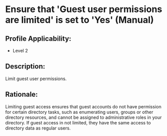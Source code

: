 # Ensure that 'Guest user permissions are limited' is set to 'Yes' (Manual)

## Profile Applicability:

- Level 2

## Description:

Limit guest user permissions.

## Rationale:

Limiting guest access ensures that guest accounts do not have permission for certain directory tasks, such as enumerating users, groups or other directory resources, and cannot be assigned to administrative roles in your directory. If guest access in not limited, they have the same access to directory data as regular users.
